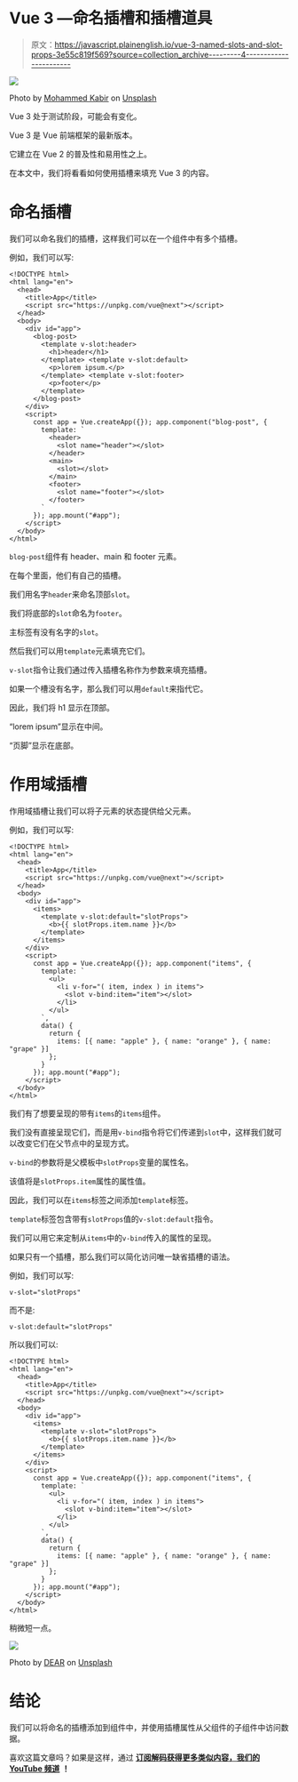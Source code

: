 # Vue 3 —命名插槽和插槽道具

> 原文：<https://javascript.plainenglish.io/vue-3-named-slots-and-slot-props-3e55c819f569?source=collection_archive---------4----------------------->

![](img/52690d2fb5084559e6e67af390ec1060.png)

Photo by [Mohammed Kabir](https://unsplash.com/@evoknow?utm_source=medium&utm_medium=referral) on [Unsplash](https://unsplash.com?utm_source=medium&utm_medium=referral)

Vue 3 处于测试阶段，可能会有变化。

Vue 3 是 Vue 前端框架的最新版本。

它建立在 Vue 2 的普及性和易用性之上。

在本文中，我们将看看如何使用插槽来填充 Vue 3 的内容。

# 命名插槽

我们可以命名我们的插槽，这样我们可以在一个组件中有多个插槽。

例如，我们可以写:

```
<!DOCTYPE html>
<html lang="en">
  <head>
    <title>App</title>
    <script src="https://unpkg.com/vue@next"></script>
  </head>
  <body>
    <div id="app">
      <blog-post>
        <template v-slot:header>
          <h1>header</h1>
        </template> <template v-slot:default>
          <p>lorem ipsum.</p>
        </template> <template v-slot:footer>
          <p>footer</p>
        </template>
      </blog-post>
    </div>
    <script>
      const app = Vue.createApp({}); app.component("blog-post", {
        template: `
          <header>
            <slot name="header"></slot>
          </header>
          <main>
            <slot></slot>
          </main>
          <footer>
            <slot name="footer"></slot>
          </footer>
        `
      }); app.mount("#app");
    </script>
  </body>
</html>
```

`blog-post`组件有 header、main 和 footer 元素。

在每个里面，他们有自己的插槽。

我们用名字`header`来命名顶部`slot`。

我们将底部的`slot`命名为`footer`。

主标签有没有名字的`slot`。

然后我们可以用`template`元素填充它们。

`v-slot`指令让我们通过传入插槽名称作为参数来填充插槽。

如果一个槽没有名字，那么我们可以用`default`来指代它。

因此，我们将 h1 显示在顶部。

“lorem ipsum”显示在中间。

“页脚”显示在底部。

# 作用域插槽

作用域插槽让我们可以将子元素的状态提供给父元素。

例如，我们可以写:

```
<!DOCTYPE html>
<html lang="en">
  <head>
    <title>App</title>
    <script src="https://unpkg.com/vue@next"></script>
  </head>
  <body>
    <div id="app">
      <items>
        <template v-slot:default="slotProps">
          <b>{{ slotProps.item.name }}</b>
        </template>
      </items>
    </div>
    <script>
      const app = Vue.createApp({}); app.component("items", {
        template: `
          <ul>
            <li v-for="( item, index ) in items">
              <slot v-bind:item="item"></slot>
            </li>
          </ul>
        `,
        data() {
          return {
            items: [{ name: "apple" }, { name: "orange" }, { name: "grape" }]
          };
        }
      }); app.mount("#app");
    </script>
  </body>
</html>
```

我们有了想要呈现的带有`items`的`items`组件。

我们没有直接呈现它们，而是用`v-bind`指令将它们传递到`slot`中，这样我们就可以改变它们在父节点中的呈现方式。

`v-bind`的参数将是父模板中`slotProps`变量的属性名。

该值将是`slotProps.item`属性的属性值。

因此，我们可以在`items`标签之间添加`template`标签。

`template`标签包含带有`slotProps`值的`v-slot:default`指令。

我们可以用它来定制从`items`中的`v-bind`传入的属性的呈现。

如果只有一个插槽，那么我们可以简化访问唯一缺省插槽的语法。

例如，我们可以写:

```
v-slot="slotProps"
```

而不是:

```
v-slot:default="slotProps"
```

所以我们可以:

```
<!DOCTYPE html>
<html lang="en">
  <head>
    <title>App</title>
    <script src="https://unpkg.com/vue@next"></script>
  </head>
  <body>
    <div id="app">
      <items>
        <template v-slot="slotProps">
          <b>{{ slotProps.item.name }}</b>
        </template>
      </items>
    </div>
    <script>
      const app = Vue.createApp({}); app.component("items", {
        template: `
          <ul>
            <li v-for="( item, index ) in items">
              <slot v-bind:item="item"></slot>
            </li>
          </ul>
        `,
        data() {
          return {
            items: [{ name: "apple" }, { name: "orange" }, { name: "grape" }]
          };
        }
      }); app.mount("#app");
    </script>
  </body>
</html>
```

稍微短一点。

![](img/a6c1af2d8ae66ff339f49394616024f9.png)

Photo by [DEAR](https://unsplash.com/@riverse?utm_source=medium&utm_medium=referral) on [Unsplash](https://unsplash.com?utm_source=medium&utm_medium=referral)

# 结论

我们可以将命名的插槽添加到组件中，并使用插槽属性从父组件的子组件中访问数据。

喜欢这篇文章吗？如果是这样，通过 [**订阅解码获得更多类似内容，我们的 YouTube 频道**](https://www.youtube.com/channel/UCtipWUghju290NWcn8jhyAw) **！**